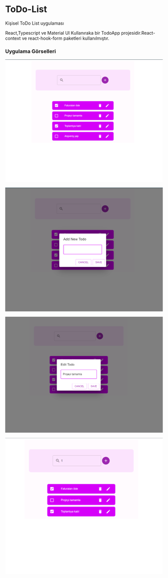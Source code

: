 # ToDo-List
Kişisel ToDo List uygulaması

React,Typescript ve Material UI Kullanıraka bir TodoApp projesidir.React-context ve react-hook-form paketleri kullanılmıştır.

### Uygulama Görselleri
![app](https://github.com/zeynep-dmrl/ToDo-List/blob/main/assets/Ekran%20g%C3%B6r%C3%BCnt%C3%BCs%C3%BC%202023-05-18%20150338.png)

![app](https://github.com/zeynep-dmrl/ToDo-List/blob/main/assets/Ekran%20g%C3%B6r%C3%BCnt%C3%BCs%C3%BC%202023-05-18%20150424.png)

![app](https://github.com/zeynep-dmrl/ToDo-List/blob/main/assets/Ekran%20g%C3%B6r%C3%BCnt%C3%BCs%C3%BC%202023-05-18%20150454.png)

![app](https://github.com/zeynep-dmrl/ToDo-List/blob/main/assets/Ekran%20g%C3%B6r%C3%BCnt%C3%BCs%C3%BC%202023-05-18%20150507.png)

